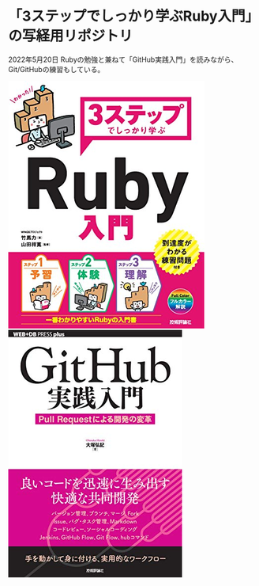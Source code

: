 # 「3ステップでしっかり学ぶRuby入門」の写経用リポジトリ
2022年5月20日
Rubyの勉強と兼ねて「GitHub実践入門」を読みながら、Git/GitHubの練習もしている。

![ruby本画像](img\51A7UW6g-JL.jpg "サンプル")
![github本画像](img\51tcyTz82UL.jpg "サンプル")